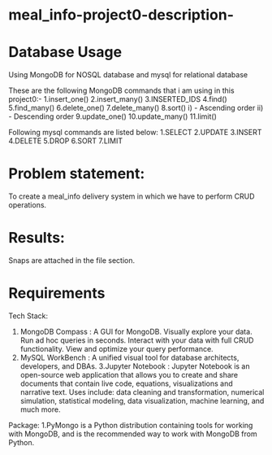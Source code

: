 # meal_info-project0-description-

# Database Usage
Using MongoDB for NOSQL database and mysql for relational database

These are the following MongoDB commands that i am using in this project0:-
1.insert_one()
2.insert_many()
3.INSERTED_IDS
4.find()
5.find_many()
6.delete_one()
7.delete_many()
8.sort()
i) - Ascending order
ii) - Descending order
9.update_one()
10.update_many()
11.limit()


Following mysql commands are listed below:
1.SELECT
2.UPDATE
3.INSERT
4.DELETE
5.DROP 
6.SORT 
7.LIMIT

# Problem statement:
To create a meal_info delivery system in which we have to perform CRUD operations.

# Results:
Snaps are attached in the file section.

# Requirements 
Tech Stack:
1. MongoDB Compass : A GUI for MongoDB. Visually explore your data. Run ad hoc queries in seconds. Interact with your data with full CRUD functionality. View and optimize your query performance.
2. MySQL WorkBench :  A unified visual tool for database architects, developers, and DBAs.
3.Jupyter Notebook : Jupyter Notebook is an open-source web application that allows you to create and share documents that contain live code, equations, visualizations and narrative text. Uses include: data cleaning and transformation, numerical simulation, statistical modeling, data visualization, machine learning, and much more.

Package:
1.PyMongo is a Python distribution containing tools for working with MongoDB, and is the recommended way to work with MongoDB from Python.



